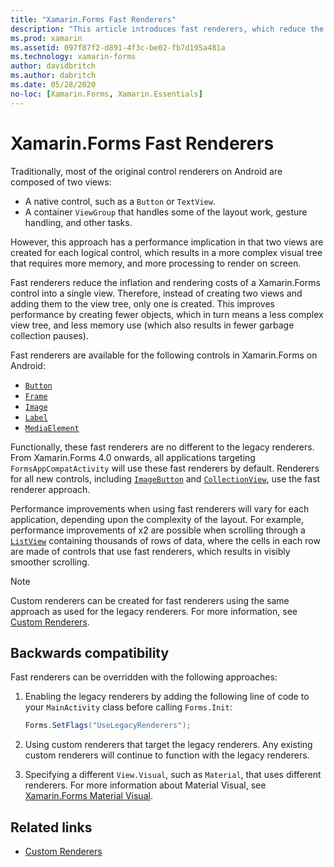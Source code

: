 ```yaml
---
title: "Xamarin.Forms Fast Renderers"
description: "This article introduces fast renderers, which reduce the inflation and rendering costs of a Xamarin.Forms control on Android by flattening the resulting native control hierarchy."
ms.prod: xamarin
ms.assetid: 097f87f2-d891-4f3c-be02-fb7d195a481a
ms.technology: xamarin-forms
author: davidbritch
ms.author: dabritch
ms.date: 05/28/2020
no-loc: [Xamarin.Forms, Xamarin.Essentials]
---
```


# Xamarin.Forms Fast Renderers

Traditionally, most of the original control renderers on Android are composed of two views:

- A native control, such as a `Button` or `TextView`.
- A container `ViewGroup` that handles some of the layout work, gesture handling, and other tasks.

However, this approach has a performance implication in that two views are created for each logical control, which results in a more complex visual tree that requires more memory, and more processing to render on screen.

Fast renderers reduce the inflation and rendering costs of a Xamarin.Forms control into a single view. Therefore, instead of creating two views and adding them to the view tree, only one is created. This improves performance by creating fewer objects, which in turn means a less complex view tree, and less memory use (which also results in fewer garbage collection pauses).

Fast renderers are available for the following controls in Xamarin.Forms on Android:

- [`Button`](xref:Xamarin.Forms.Button)
- [`Frame`](xref:Xamarin.Forms.Frame)
- [`Image`](xref:Xamarin.Forms.Image)
- [`Label`](xref:Xamarin.Forms.Label)
- [`MediaElement`](xref:Xamarin.Forms.MediaElement)

Functionally, these fast renderers are no different to the legacy renderers. From Xamarin.Forms 4.0 onwards, all applications targeting `FormsAppCompatActivity` will use these fast renderers by default. Renderers for all new controls, including [`ImageButton`](xref:Xamarin.Forms.ImageButton) and [`CollectionView`](xref:Xamarin.Forms.CollectionView), use the fast renderer approach.

Performance improvements when using fast renderers will vary for each application, depending upon the complexity of the layout. For example, performance improvements of x2 are possible when scrolling through a [`ListView`](xref:Xamarin.Forms.ListView) containing thousands of rows of data, where the cells in each row are made of controls that use fast renderers, which results in visibly smoother scrolling.

> [!NOTE]
> Custom renderers can be created for fast renderers using the same approach as used for the legacy renderers. For more information, see [Custom Renderers](~/xamarin-forms/app-fundamentals/custom-renderer/index.md).

## Backwards compatibility

Fast renderers can be overridden with the following approaches:

1. Enabling the legacy renderers by adding the following line of code to your `MainActivity` class before calling `Forms.Init`:

    ```csharp
    Forms.SetFlags("UseLegacyRenderers");
    ```

1. Using custom renderers that target the legacy renderers. Any existing custom renderers will continue to function with the legacy renderers.
1. Specifying a different `View.Visual`, such as `Material`, that uses different renderers. For more information about Material Visual, see [Xamarin.Forms Material Visual](~/xamarin-forms/user-interface/visual/material-visual.md).

## Related links

- [Custom Renderers](~/xamarin-forms/app-fundamentals/custom-renderer/index.md)
